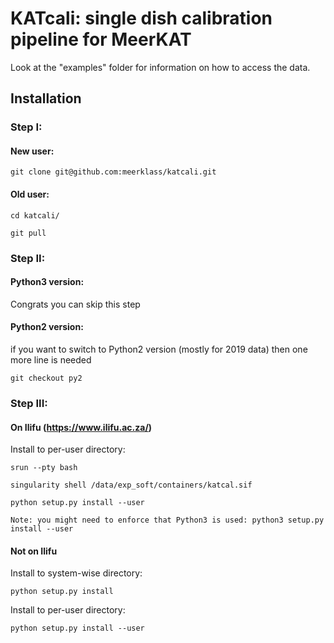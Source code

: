 # KATcali: single dish calibration pipeline for MeerKAT

Look at the "examples" folder for information on how to access the data.

## Installation
### Step I:
#### New user:
```
git clone git@github.com:meerklass/katcali.git
```

#### Old user:
```
cd katcali/
```
```
git pull
```
### Step II:
#### Python3 version:
Congrats you can skip this step

#### Python2 version:
if you want to switch to Python2 version (mostly for 2019 data) then one more line is needed
```
git checkout py2
```
### Step III:
#### On Ilifu (https://www.ilifu.ac.za/)

Install to per-user directory:
```
srun --pty bash
```
```
singularity shell /data/exp_soft/containers/katcal.sif
```
```
python setup.py install --user

Note: you might need to enforce that Python3 is used: python3 setup.py install --user
```

#### Not on Ilifu

Install to system-wise directory:
```
python setup.py install
```

Install to per-user directory:
```
python setup.py install --user
```

